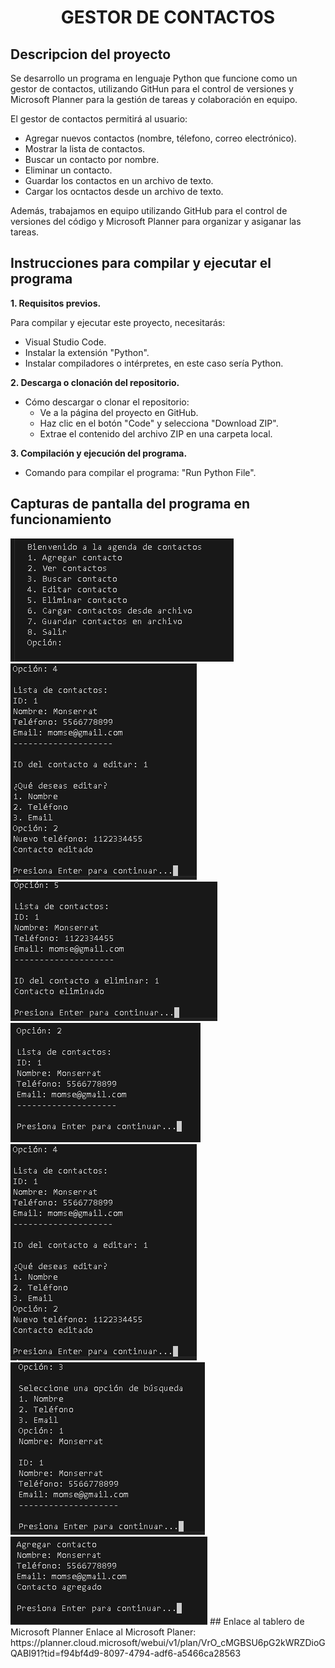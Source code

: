 # <p align="center"> GESTOR DE CONTACTOS </p>
## Descripcion del proyecto  
Se desarrollo un programa en lenguaje Python que funcione como un gestor de contactos, utilizando   GitHun para el control de versiones y Microsoft Planner para la gestión de tareas y colaboración en equipo.  
  
El gestor de contactos permitirá al usuario:  
  * Agregar nuevos contactos (nombre, télefono, correo electrónico).
  * Mostrar la lista de contactos.
  * Buscar un contacto por nombre.
  * Eliminar un contacto.
  * Guardar los contactos en un archivo de texto.
  * Cargar los ocntactos desde un archivo de texto.
   
Además, trabajamos en equipo utilizando GitHub para el control de versiones del código y Microsoft Planner para organizar y asiganar las tareas.  

  ## Instrucciones para compilar y ejecutar el programa  
  **1. Requisitos previos.**  
    
  Para compilar y ejecutar este proyecto, necesitarás:
  - Visual Studio Code.
  - Instalar la extensión "Python".
  - Instalar compiladores o intérpretes, en este caso sería Python.
  
  **2. Descarga o clonación del repositorio.**  
  * Cómo descargar o clonar el repositorio:
    - Ve a la página del proyecto en GitHub.
    - Haz clic en el botón "Code" y selecciona "Download ZIP".
    - Extrae el contenido del archivo ZIP en una carpeta local.
  
  **3. Compilación y ejecución del programa.**  
  * Comando para compilar el programa: "Run Python File".
  ## Capturas de pantalla del programa en funcionamiento  
<img src="menu.PNG">
<img src="editar.PNG">
<img src="eliminar.PNG">
<img src="ver.PNG">
<img src="editar.PNG">
<img src="buscar.PNG">
<img src="agregar.PNG">
  ## Enlace al tablero de Microsoft Planner  
  Enlace al Microsoft Planer: https://planner.cloud.microsoft/webui/v1/plan/VrO_cMGBSU6pG2kWRZDioGQABI91?tid=f94bf4d9-8097-4794-adf6-a5466ca28563
